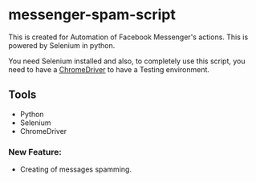 # messenger-spam-script
This is created for Automation of Facebook Messenger's actions.
This is powered by Selenium in python.

You need Selenium installed and also, to completely use this script, you need to have a [ChromeDriver](https://chromedriver.chromium.org/downloads) to have a Testing environment.

## Tools
- Python
- Selenium
- ChromeDriver

### New Feature:
- Creating of messages spamming.


